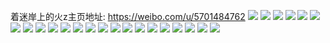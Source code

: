 着迷岸上的火z主页地址: https://weibo.com/u/5701484762 
![](https://wx4.sinaimg.cn/mw2000/006dQQDEly1h9j7gzj407j30zk0qoam8.jpg) 
![](https://wx4.sinaimg.cn/mw2000/006dQQDEly1h9j7gyzfdsj30zk0qoamb.jpg) 
![](https://wx4.sinaimg.cn/mw2000/006dQQDEly1h9j7h00q22j30qo0zktma.jpg) 
![](https://wx4.sinaimg.cn/mw2000/006dQQDEly1h8s59lnwzhj30uk5fvb2b.jpg) 
![](https://wx4.sinaimg.cn/mw2000/006dQQDEly1h8s59qvwhvj311e33ynpe.jpg) 
![](https://wx4.sinaimg.cn/mw2000/006dQQDEly1h8s59umqk0j31fg33yhdu.jpg) 
![](https://wx4.sinaimg.cn/mw2000/006dQQDEly1h8s59ivlhej30uk36ax6p.jpg) 
![](https://wx4.sinaimg.cn/mw2000/006dQQDEly1h8pjb1b0nyj31du1uj4qq.jpg) 
![](https://wx4.sinaimg.cn/mw2000/006dQQDEly1h8pjax2k5lj31w01eq7wi.jpg) 
![](https://wx4.sinaimg.cn/mw2000/006dQQDEly1h8pjb3lyi0j31w01ek4qq.jpg) 
![](https://wx4.sinaimg.cn/mw2000/006dQQDEgy1h8jborafsqj30u0140120.jpg) 
![](https://wx4.sinaimg.cn/mw2000/006dQQDEgy1h8jbos55lcj30u0140do6.jpg) 
![](https://wx4.sinaimg.cn/mw2000/006dQQDEgy1h874iuhplsj31w01f0e81.jpg) 
![](https://wx4.sinaimg.cn/mw2000/006dQQDEgy1h874iylmjcj31w01eae81.jpg) 
![](https://wx4.sinaimg.cn/mw2000/006dQQDEgy1h874irta54j31w01ecb29.jpg) 
![](https://wx4.sinaimg.cn/mw2000/006dQQDEly1h7n31kll8cj312u0u0jvz.jpg) 
![](https://wx4.sinaimg.cn/mw2000/006dQQDEly1h7n31lr4gxj312b0u0wiu.jpg) 
![](https://wx4.sinaimg.cn/mw2000/006dQQDEgy1h6gt689vq0j31400u0jub.jpg) 
![](https://wx4.sinaimg.cn/mw2000/006dQQDEgy1h6gt67c38tj30yi0pgn0f.jpg) 
![](https://wx4.sinaimg.cn/mw2000/006dQQDEgy1h63kis8lngj314z0u0dnx.jpg) 
![](https://wx4.sinaimg.cn/mw2000/006dQQDEgy1h63kircl8pj31470u0qb2.jpg) 
![](https://wx4.sinaimg.cn/mw2000/006dQQDEgy1h63kisr42aj30n00ljgod.jpg) 
![](https://wx4.sinaimg.cn/mw2000/006dQQDEly1h5akebhxygj31f01w0u0x.jpg) 
